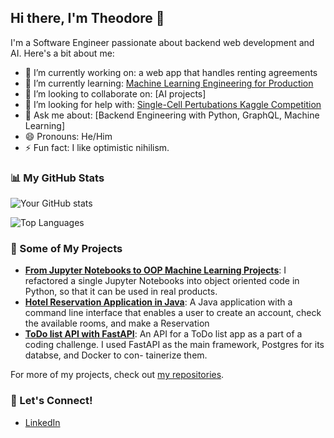## Hi there, I'm Theodore 👋

I'm a Software Engineer passionate about backend web development and AI. Here's a bit about me:

- 🔭 I’m currently working on: a web app that handles renting agreements
- 🌱 I’m currently learning: [Machine Learning Engineering for Production](https://www.coursera.org/specializations/machine-learning-engineering-for-production-mlops)
- 👯 I’m looking to collaborate on: [AI projects]
- 🤔 I’m looking for help with: [Single-Cell Pertubations Kaggle Competition](https://www.kaggle.com/competitions/open-problems-single-cell-perturbations)
- 💬 Ask me about: [Backend Engineering with Python, GraphQL, Machine Learning]
- 😄 Pronouns: He/Him
- ⚡ Fun fact: I like optimistic nihilism. 

### 📊 My GitHub Stats

![Your GitHub stats](https://github-readme-stats.vercel.app/api?username=tntath&show_icons=true&theme=tokyonight)

![Top Languages](https://github-readme-stats.vercel.app/api/top-langs/?username=tntath&theme=tokyonight)

### 🚀 Some of My Projects

- **[From Jupyter Notebooks to OOP Machine Learning Projects](https://github.com/tntath/notebooks-to-oop-simple-gan)**: I refactored a single Jupyter Notebooks into object oriented code in Python, so that it can be used in real products.
- **[Hotel Reservation Application in Java](https://github.com/tntath/hotel-reservation)**: A Java application with a command line interface that enables a user to create an account, check the available rooms, and make a Reservation
- **[ToDo list API with FastAPI](https://github.com/tntath/todo-app-fastapi)**:  An API for a ToDo list app as a part of a coding challenge. I used FastAPI as the main framework, Postgres for its databse, and Docker to con- tainerize them.

For more of my projects, check out [my repositories](https://github.com/tntath?tab=repositories).

### 📣 Let's Connect!

- [LinkedIn](https://www.linkedin.com/in/theodore-tzirides-4a65aa96/)
